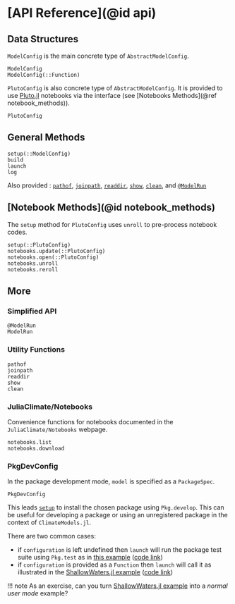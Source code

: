
# [API Reference](@id api)

## Data Structures

`ModelConfig` is the main concrete type of `AbstractModelConfig`.

```@docs
ModelConfig
ModelConfig(::Function)
```

`PlutoConfig` is also concrete type of `AbstractModelConfig`. It is provided to use [Pluto.jl](https://github.com/fonsp/Pluto.jl/wiki) notebooks via the interface (see [Notebooks Methods](@ref notebook_methods)).

```@docs
PlutoConfig
```

## General Methods

```@docs
setup(::ModelConfig)
build
launch
log
```

Also provided : [`pathof`](@ref), [`joinpath`](@ref), [`readdir`](@ref), [`show`](@ref), [`clean`](@ref), and [`@ModelRun`](@ref)

## [Notebook Methods](@id notebook_methods)

The `setup` method for `PlutoConfig` uses `unroll` to pre-process notebook codes.

```@docs
setup(::PlutoConfig)
notebooks.update(::PlutoConfig)
notebooks.open(::PlutoConfig)
notebooks.unroll
notebooks.reroll
```

## More

### Simplified API

```@docs
@ModelRun
ModelRun
```

### Utility Functions

```@docs
pathof
joinpath
readdir
show
clean
```

### JuliaClimate/Notebooks

Convenience functions for notebooks documented in the `JuliaClimate/Notebooks` webpage.     

```@docs
notebooks.list
notebooks.download
```

### PkgDevConfig

In the package development mode, `model` is specified as a `PackageSpec`. 

```@docs
PkgDevConfig
```

This leads [`setup`](@ref) to install the chosen package using `Pkg.develop`. This can be useful for developing a package or using an unregistered package in the context of `ClimateModels.jl`. 

There are two common cases: 

- if `configuration` is left undefined then `launch` will run the package test suite using `Pkg.test` as in [this example](../examples/defaults.html) ([code link](https://raw.githubusercontent.com/gaelforget/ClimateModels.jl/master/examples/defaults.jl))
- if `configuration` is provided as a `Function` then `launch` will call it as illustrated in the [ShallowWaters.jl example](../examples/ShallowWaters.html) ([code link](https://raw.githubusercontent.com/gaelforget/ClimateModels.jl/master/examples/ShallowWaters.jl))

!!! note 
    As an exercise, can you turn [ShallowWaters.jl example](../examples/ShallowWaters.html) into a _normal user mode_ example?
